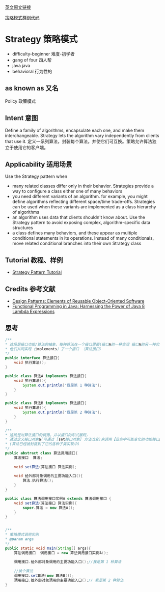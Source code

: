 [英文原文链接](https://java-design-patterns.com/patterns/strategy/)

[策略模式样例代码](https://github.com/iluwatar/java-design-patterns/tree/master/strategy)

# Strategy 策略模式
 * difficulty-beginner   难度-初学者
 * gang of four    四人帮
 * java java
 * behavioral 行为性的

## as known as 又名
Policy 政策模式

## Intent 意图
Define a family of algorithms, encapsulate each one, and make them interchangeable. Strategy lets the algorithm vary independently from clients that use it.
定义一系列算法，封装每个算法，并使它们可互换。策略允许算法独立于使用它的客户端。

## Applicability 适用场景

Use the Strategy pattern when 

- many related classes differ only in their behavior. Strategies provide a way to configure a class either one of many behaviors
- you need different variants of an algorithm. for example, you might define algorithms reflecting different space/time trade-offs. Strategies can be used when these variants are implemented as a class hierarchy of algorithms
- an algorithm uses data that clients shouldn't know about. Use the Strategy pattern to avoid exposing complex, algorithm-specific data structures
- a class defines many behaviors, and these appear as multiple conditional statements in its operations. Instead of many conditionals, move related conditional branches into their own Strategy class

## Tutorial 教程、样例

- [Strategy Pattern Tutorial](https://www.journaldev.com/1754/strategy-design-pattern-in-java-example-tutorial)

## Credits 参考文献
- [Design Patterns: Elements of Reusable Object-Oriented Software](https://www.amazon.com/Design-Patterns-Elements-Reusable-Object-Oriented/dp/0201633612)
- [Functional Programming in Java: Harnessing the Power of Java 8 Lambda Expressions](https://www.amazon.com/Functional-Programming-Java-Harnessing-Expressions/dp/1937785467/ref=sr_1_1)


## 思考
```java
/**
* 这段是接口功能/算法的抽象，每种算法在一个接口里面(接口A的一种实现 接口A的另一种实现)，
* 他们共同实现（implements）了一个接口 （算法接口）
*/
public interface 算法接口{
    void 执行算法();
}

public class 算法A implements 算法接口{
    void 执行算法(){
        System.out.println("我是第 1 种算法");
    }
}

public class 算法B implements 算法接口{
    void 执行算法(){
        System.out.println("我是第 2 种算法");
    }
}

/**
* 这段是对算法接口的调用，并以接口的形式展现，
* 通过定义接口对象a(可通过 [set接口对象] 方法改变)来调用【业务中可能变化的功能接口A】中算法
* (算法已经被封装到了它的各种子类实现中)
*/
public abstract class 算法调用接口{
    算法接口  算法;
    
    void set算法(算法接口 算法实例);
    
    void 给外部对象调用的主要功能入口(){
        算法.执行算法();
    }
}

public class 算法调用接口实例A extends 算法调用接口 {
    void set算法(算法接口 算法实例){
        super.算法 = new 算法A();
    }
}


/**
* 策略模式调用实例
* @param args
*/
public static void main(String[] args){
    算法调用接口  调用接口 = new 算法调用接口实例A();
    
    调用接口.给外部对象调用的主要功能入口();//我是第 1 种算法
    
    //换个算法
    调用接口.set算法(new 算法B());
    调用接口.给外部对象调用的主要功能入口();// 我是第 2 种算法
}

```
